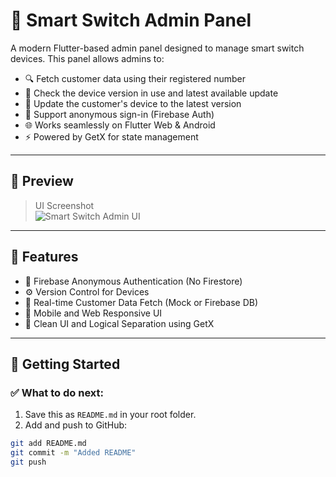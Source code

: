 # 🔌 Smart Switch Admin Panel

A modern Flutter-based admin panel designed to manage smart switch devices. This panel allows admins to:

- 🔍 Fetch customer data using their registered number
- 🔄 Check the device version in use and latest available update
- 🚀 Update the customer's device to the latest version
- 👤 Support anonymous sign-in (Firebase Auth)
- 🌐 Works seamlessly on Flutter Web & Android
- ⚡ Powered by GetX for state management

---

## 📸 Preview

> UI Screenshot  
> ![Smart Switch Admin UI](screenshot.png)

---

## 📂 Features

- 🔐 Firebase Anonymous Authentication (No Firestore)
- ⚙️ Version Control for Devices
- 🎯 Real-time Customer Data Fetch (Mock or Firebase DB)
- 📲 Mobile and Web Responsive UI
- 🎨 Clean UI and Logical Separation using GetX

---

## 🚀 Getting Started



### ✅ What to do next:
1. Save this as `README.md` in your root folder.
2. Add and push to GitHub:

```bash
git add README.md
git commit -m "Added README"
git push

